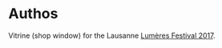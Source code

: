 # Authos

Vitrine (shop window) for the Lausanne [Lumères Festival 2017](http://www.festivallausannelumieres.ch/).
